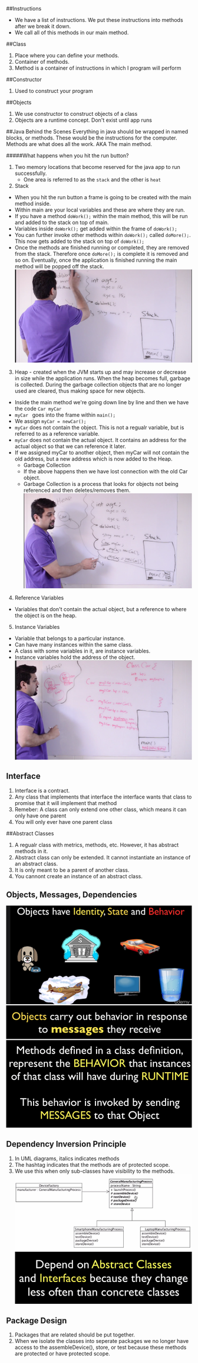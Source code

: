 ##Instructions
- We have a list of instructions. We put these instructions into methods after we break it down. 
- We call all of this methods in our main method.

##Class 
1. Place where you can define your methods. 
2. Container of methods.
3. Method is a container of instructions in which I program will perform

##Constructor 
1. Used to construct your program

##Objects
1. We use constructor to construct objects of a class
2. Objects are a runtime concept. Don't exist until app runs

##Java Behind the Scenes
Everything in java should be wrapped in named blocks, or methods. 
These would be the instructions for the computer. Methods are what does all the
work. AKA The main method.

#####What happens when you hit the run button?
1. Two memory locations that become reserved for the java app to run successfully.
   - One area is referred to as the ```` stack ```` and the other is ```` heat ````
2. Stack
  - When you hit the run button a frame is going to be created with the main
    method inside.
  - Within main are your local variables and these are where they are run. 
  - If you have a method ``` doWork(); ``` within the main method, this will be run and added to
    the stack on top of main.
  - Variables inside ``` doWork(); ``` get added within the frame of ``` doWork(); ```
  - You can further invoke other methods within ``` doWork(); ``` called ``` doMore(); ```. This
    now gets added to the stack on top of ``` doWork(); ```
  - Once the methods are finished running or completed, they are removed from the stack. Therefore once ``` doMore(); ``` is complete it is removed and so on. Eventually, once the application is finished running the main method will be popped off the stack.
![Stack](../img/first.png)
3. Heap - created when the JVM starts up and may increase or decrease in size while the application runs. When the heap becomes full, garbage is collected. During the garbage collection objects that are no longer used are cleared, thus making space for new objects.
  - Inside the main method we're going down line by line and then we have the code ``` Car myCar ```
  - ```myCar ``` goes into the frame within ``` main(); ``` 
  - We assign ``` myCar = newCar(); ``` 
  - ``` myCar ``` does not contain the object. This is not a regualr variable, but is referred to as a reference variable.
  - ``` myCar ``` does not contain the actual object. It contains an address for the actual object so that we can reference it later.
  - If we assigned myCar to another object, then myCar will not contain the old address, but a new address which is now added to the Heap.
    - Garbage Collection
    - If the above happens then we have lost connection with the old Car object.
    - Garbage Collection is a process that looks for objects not being referenced and then deletes/removes them.
![Heap](../img/second.png)

4. Reference Variables
  - Variables that don't contain the actual object, but a reference to where the object is on the heap.
5. Instance Variables
  - Variable that belongs to a particular instance.
  - Can have many instances within the same class.
  - A class with some variables in it, are instance variables.
  - Instance variables hold the address of the object.
![Variables](../img/third.png)

## Interface
1. Interface is a contract.
2. Any class that implements that interface the interface wants that class to promise that it will implement that method
3. Remeber: A class can only extend one other class, which means it can only have one parent
4. You will only ever have one parent class

##Abstract Classes
1. A regualr class with metrics, methods, etc. However, it has abstract methods
   in it.
2. Abstract class can only be extended. It cannot instantiate an instance of an abstract class.
3. It is only meant to be a parent of another class.
4. You cannont create an instance of an abstract class.

## Objects, Messages, Dependencies
![Objects](../img/fourth.png)
![Objects](../img/fifth.png)
![Objects](../img/sixth.png)

## Dependency Inversion Principle 
1. In UML diagrams, italics indicates methods
2. The hashtag indicates that the methods are of protected scope.
3. We use this when only sub-classes have visibility to the methods.
![UML](../img/seventh.png)
![DIP](../img/dip.png)

## Package Design
1. Packages that are related should be put together.
2. When we isolate the classes into seperate packages we no longer have access to the assembleDevice(), store, or test because these methods are protected or have protected scope.
